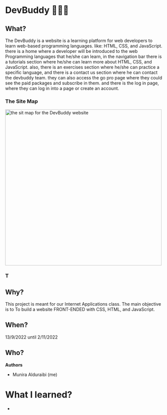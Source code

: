 # DevBuddy 👩🏽‍💻

## What?
The DevBuddy is a website is a learning platform for web developers to learn web-based programming languages. like: HTML, CSS, and JavaScript. there is a home where a developer will be introduced to the web Programming languages that he/she can learn, in the navigation bar there is a tutorials section where he/she can learn more about HTML, CSS, and JavaScript. also, there is an exercises section where he/she can practice a specific language, and there is a contact us section where he can contact the devbuddy team. they can also access the go pro page where they could see the paid packages and subscribe in them. and there is the log in page, where they can log in into a page or create an account. 

### The Site Map
<img width="500" hight="500" alt="the sit map for the DevBuddy website" src="https://user-images.githubusercontent.com/80950031/209173070-f74e7809-ff73-48e9-b216-081e69ef95d2.png">

### T

## Why?
This project is meant for our Internet Applications class. The main objective is to To build a website FRONT-ENDED with CSS, HTML, and JavaScript.

## When? 
13/9/2022 until 2/11/2022

## Who?
**Authors**
* Munira Alduraibi (me)

# What I learned?
* 
